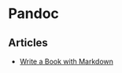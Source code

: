 # Pandoc

## Articles
* [Write a Book with Markdown](https://pianomanfrazier.com/post/write-a-book-with-markdown/)
